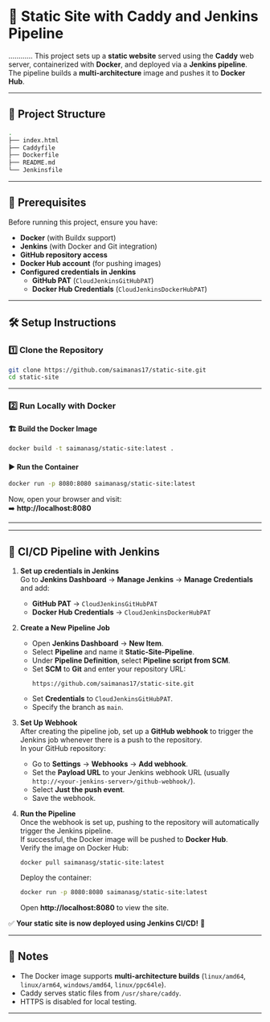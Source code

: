 # 📌 Static Site with Caddy and Jenkins Pipeline
............
This project sets up a **static website** served using the **Caddy** web server, containerized with **Docker**, and deployed via a **Jenkins pipeline**. The pipeline builds a **multi-architecture** image and pushes it to **Docker Hub**.

---

## 📁 Project Structure

```sh
.
├── index.html
├── Caddyfile
├── Dockerfile
├── README.md
└── Jenkinsfile
```

---

## 🚀 Prerequisites

Before running this project, ensure you have:

- **Docker** (with Buildx support)
- **Jenkins** (with Docker and Git integration)
- **GitHub repository access**
- **Docker Hub account** (for pushing images)
- **Configured credentials in Jenkins**
  - **GitHub PAT** (`CloudJenkinsGitHubPAT`)
  - **Docker Hub Credentials** (`CloudJenkinsDockerHubPAT`)

---

## 🛠️ Setup Instructions

### 1️⃣ Clone the Repository

```sh
git clone https://github.com/saimanas17/static-site.git
cd static-site
```

---

### 2️⃣ Run Locally with Docker

#### 🏗️ Build the Docker Image

```sh
docker build -t saimanasg/static-site:latest .
```

#### ▶️ Run the Container

```sh
docker run -p 8080:8080 saimanasg/static-site:latest
```

Now, open your browser and visit:  
➡️ **http://localhost:8080**

---

---

## 🔄 CI/CD Pipeline with Jenkins

1. **Set up credentials in Jenkins**  
   Go to **Jenkins Dashboard** → **Manage Jenkins** → **Manage Credentials** and add:

   - **GitHub PAT** → `CloudJenkinsGitHubPAT`
   - **Docker Hub Credentials** → `CloudJenkinsDockerHubPAT`

2. **Create a New Pipeline Job**

   - Open **Jenkins Dashboard** → **New Item**.
   - Select **Pipeline** and name it **Static-Site-Pipeline**.
   - Under **Pipeline Definition**, select **Pipeline script from SCM**.
   - Set **SCM** to **Git** and enter your repository URL:
     ```
     https://github.com/saimanas17/static-site.git
     ```
   - Set **Credentials** to `CloudJenkinsGitHubPAT`.
   - Specify the branch as `main`.

3. **Set Up Webhook**  
   After creating the pipeline job, set up a **GitHub webhook** to trigger the Jenkins job whenever there is a push to the repository.  
   In your GitHub repository:

   - Go to **Settings** → **Webhooks** → **Add webhook**.
   - Set the **Payload URL** to your Jenkins webhook URL (usually `http://<your-jenkins-server>/github-webhook/`).
   - Select **Just the push event**.
   - Save the webhook.

4. **Run the Pipeline**  
   Once the webhook is set up, pushing to the repository will automatically trigger the Jenkins pipeline.  
   If successful, the Docker image will be pushed to **Docker Hub**.  
   Verify the image on Docker Hub:
   ```
   docker pull saimanasg/static-site:latest
   ```
   Deploy the container:
   ```sh
   docker run -p 8080:8080 saimanasg/static-site:latest
   ```
   Open **http://localhost:8080** to view the site.

✅ **Your static site is now deployed using Jenkins CI/CD!** 🚀

---

## 📢 Notes

- The Docker image supports **multi-architecture builds** (`linux/amd64`, `linux/arm64`, `windows/amd64`, `linux/ppc64le`).
- Caddy serves static files from `/usr/share/caddy`.
- HTTPS is disabled for local testing.

---
